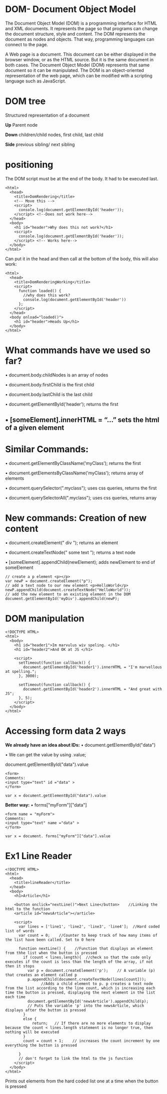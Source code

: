 # DOM- Document Object Model

The Document Object Model (DOM) is a programming interface for HTML and XML documents. It represents the page so that programs can change the document structure, style and content. The DOM represents the document as nodes and objects. That way, programming languages can connect to the page.

A Web page is a document. This document can be either displayed in the browser window, or as the HTML source. But it is the same document in both cases. The Document Object Model (DOM) represents that same document so it can be manipulated. The DOM is an object-oriented representation of the web page, which can be modified with a scripting language such as JavaScript.

# DOM  tree

Structured representation of a document

**Up** Parent node

**Down** children/child nodes, first child, last child

**Side** previous sibling/ next sibling

# positioning

The DOM script must be at the end of the body. It had to be executed last.

```
<html>
  <head>
    <title>DomRendering</title>
    <!-- Move this -->
    <script>
      console.log(document.getElementById('header'));
    </script> <!--Does not work here-->
  </head>
  <body>
    <h1 id="header">Why does this not work?</h1>
    <script>
      console.log(document.getElementById('header'));
    </script> <!-- Works here-->
  </body>
</html>
```
Can put it in the head and then call at the bottom of the body, this will also work:
```
<html>
  <head>
    <title>DomRenderingWorking</title>
    <script>
      function loaded() {
        //why does this work?
        console.log(document.getElementById('header'))
      };
    </script>
  </head>
  <body onload="loaded()">
    <h1 id="header">Heads Up</h1>
  </body>
</html>
```

# What commands have we used so far?
• document.body.childNodes is an array of nodes

• document.body.firstChild is the first child

• document.body.lastChild is the last child

• document.getElementById('header'); returns the first

• [someElement].innerHTML = “…” sets the html of a given element
--------------------------------------------------------------------------
# Similar Commands:
• document.getElementByClassName('myClass'); returns the first

• document.getElementsByClassName('myClass'); returns array of elements

• document.querySelector(".myclass"); uses css queries, returns the first

• document.querySelectorAll(".myclass"); uses css queries, returns array

# New commands: Creation of new content

• document.createElement(" div "); returns an element

• document.createTextNode(" some text "); returns a text node

• [someElement].appendChild(newElement); adds newElement to end of someElement

```
// create a p element <p></p>
var newP = document.createElement("p");
// add a text node to our new element <p>HelloWorld</p>
newP.appendChild(document.createTextNode("HelloWorld"));
// add the new element to an existing element in the DOM
document.getElementById('myDiv').appendChild(newP);
```

# DOM manipulation

```
<!DOCTYPE HTML>
<html>
  <body>
    <h1 id="header1">Im marvulus wiv speling. </h1>
    <h1 id="header2">And OK at JS </h1>

    <script>
      setTimeout(function callback() {
        document.getElementById('header1').innerHTML = "I'm marvellous at spelling.";
      }, 3000);

      setTimeout(function callback() {
        document.getElementById('header2').innerHTML = "And great with JS";
      }, 5);
    </script>
  </body>
</html>
```

# Accessing form data 2 ways

**We already have an idea about IDs:**
• document.getElementById("data")

• We can get the value by using .value;

document.getElementById("data").value

```
<form>
Comments:
<input type="text" id ="data" >
</form>
```
```
var x = document.getElementById("data").value
```
  
**Better way:**
• forms["myForm"]["data"]
```
<form name = "myForm">
Comments:
<input type="text" name ="data" >
</form>
```
```
var x = document. forms["myForm"]["data"].value
```

# Ex1 Line Reader
```
<!DOCTYPE HTML>
<html>
  <head>
    <title>lineReader</title>
  </head>
  <body>
    <h1>Article</h1>

    <button onclick="nextLine()">Next Line</button>    //Linking the html to the function
    <article id="newsArticle"></article>

    <script>
      var lines = ['line1', 'line2', 'line3', 'line4'];  //Hard coded list of words
      var count = 0;    //Counter to keep track of how many items of the list have been called. Set to 0 here

      function nextLine() {    //Function that displays an element from thhe list when the button is pressed
        if (count < lines.length){  //check so that the code only executes if the count is less than the length of the array, if not                                            then it stops
          var p = document.createElement('p');    // A variable (p) that creates an element called p
          p.appendChild(document.createTextNode(lines[count]));    
                //Adds a child element to p. p creates a text node from the list according to the line count, which is increasing each                   time the button is pressed, displaying the next element in the list each time
          document.getElementById('newsArticle').appendChild(p);  
          // Puts the variable 'p' into the newsArticle, which displays after the button is pressed
        }
        else {
            return;   // If there are no more elements to display because the count < lines.length statement is no longer true, then                              nothing will be executed
        }
        count = count + 1;    // increases the count increment by one everything the button is pressed

      }
      // don't forget to link the html to the js function
    </script>
  </body>
</html>
```
Prints out elements from the hard coded list one at a time when the button is pressed
